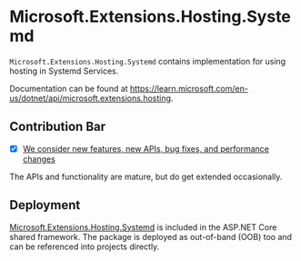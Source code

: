 # Microsoft.Extensions.Hosting.Systemd

`Microsoft.Extensions.Hosting.Systemd` contains implementation for using hosting in Systemd Services.

Documentation can be found at https://learn.microsoft.com/en-us/dotnet/api/microsoft.extensions.hosting.

## Contribution Bar
- [x] [We consider new features, new APIs, bug fixes, and performance changes](https://github.com/dotnet/runtime/tree/main/src/libraries#contribution-bar)

The APIs and functionality are mature, but do get extended occasionally.

## Deployment
[Microsoft.Extensions.Hosting.Systemd](https://www.nuget.org/packages/Microsoft.Extensions.Hosting.Systemd) is included in the ASP.NET Core shared framework. The package is deployed as out-of-band (OOB) too and can be referenced into projects directly.
